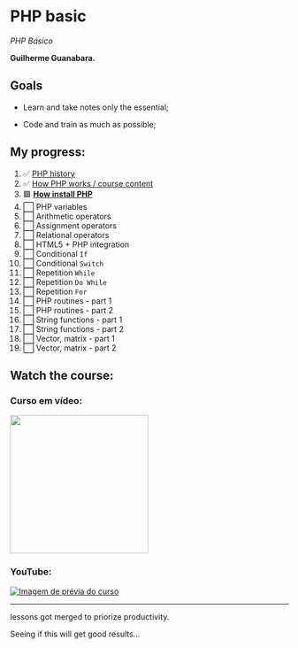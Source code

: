 # PHP basic

*PHP Básico*

**Guilherme Guanabara.**

## Goals

* Learn and take notes only the essential;

* Code and train as much as possible;

## My progress:

1. :white_check_mark: [PHP history](lesson-1-3.md)
2. :white_check_mark: [How PHP works / course content](lesson-1-3.md)
3. :green_square: [**How install PHP**](lesson-1-3.md)
4. :white_large_square: PHP variables
5. :white_large_square: Arithmetic operators
6. :white_large_square: Assignment operators
7. :white_large_square: Relational operators
8. :white_large_square: HTML5 + PHP integration
9.  :white_large_square: Conditional `If`
10. :white_large_square: Conditional `Switch`
11. :white_large_square: Repetition `While`
12. :white_large_square: Repetition `Do While`
13. :white_large_square: Repetition `For`
14. :white_large_square: PHP routines - part 1
15. :white_large_square: PHP routines - part 2
16. :white_large_square: String functions - part 1
17. :white_large_square: String functions - part 2
18. :white_large_square: Vector, matrix - part 1
19. :white_large_square: Vector, matrix - part 2

## Watch the course:

### Curso em vídeo:

<a href="https://www.cursoemvideo.com/curso/php-basico"><img src="https://www.cursoemvideo.com/wp-content/uploads/bb-plugin/cache/php-circle.jpg" style="width:250px; height:auto;"></a>

### YouTube:

[![Imagem de prévia do curso](https://img.youtube.com/vi/F7KzJ7e6EAc/mqdefault.jpg)](https://www.youtube.com/watch?v=F7KzJ7e6EAc&list=PLHz_AreHm4dm4beCCCmW4xwpmLf6EHY9k)

---

lessons got merged to priorize productivity.

Seeing if this will get good results...